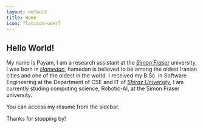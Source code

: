 ```yaml
---
layout: default
title: Home
icon: flaticon-user7
---
```


## Hello World!

My name is Payam, I am a research assistant at the [*Simon Fraser*](https://www.sfu.ca/) university. I was born in [*Hamedan*](https://en.wikipedia.org/wiki/hamedan),
hamedan is believed to be among the oldest Iranian cities and one of the oldest in the world.
I received my B.Sc. in Software Engineering at the Department of CSE and IT of [*Shiraz University*](http://en.wikipedia.org/wiki/Shiraz_University), I am currently studing computing science, Robotic-AI, at the Simon Fraser university. 


You can access my résumé from the sidebar.

Thanks for stopping by!
